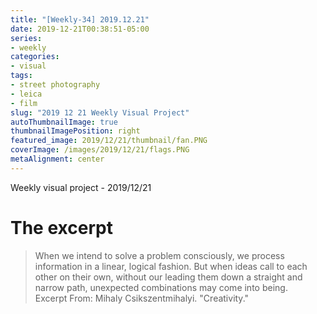 ```yaml
---
title: "[Weekly-34] 2019.12.21"
date: 2019-12-21T00:38:51-05:00
series:
- weekly
categories:
- visual
tags:
- street photography
- leica
- film
slug: "2019 12 21 Weekly Visual Project"
autoThumbnailImage: true
thumbnailImagePosition: right
featured_image: 2019/12/21/thumbnail/fan.PNG
coverImage: /images/2019/12/21/flags.PNG
metaAlignment: center
---
```


Weekly visual project - 2019/12/21
<!--more-->

# The excerpt
>When we intend to solve a problem consciously, we process information in a linear, logical fashion. But when ideas call to each other on their own, without our leading them down a straight and narrow path, unexpected combinations may come into being.   
Excerpt From: Mihaly Csikszentmihalyi. "Creativity."